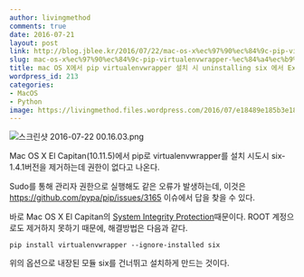 ```yaml
---
author: livingmethod
comments: true
date: 2016-07-21
layout: post
link: http://blog.jblee.kr/2016/07/22/mac-os-x%ec%97%90%ec%84%9c-pip-virtualenvwrapper-%ec%84%a4%ec%b9%98-%ec%8b%9c-uninstalling-six-%ec%97%90%ec%84%9c-exception-%eb%b0%9c%ec%83%9d-%ec%8b%9c/
slug: mac-os-x%ec%97%90%ec%84%9c-pip-virtualenvwrapper-%ec%84%a4%ec%b9%98-%ec%8b%9c-uninstalling-six-%ec%97%90%ec%84%9c-exception-%eb%b0%9c%ec%83%9d-%ec%8b%9c
title: mac OS X에서 pip virtualenvwrapper 설치 시 uninstalling six 에서 Exception 발생 시
wordpress_id: 213
categories:
- MacOS
- Python
image: https://livingmethod.files.wordpress.com/2016/07/e18489e185b3e1848fe185b3e18485e185b5e186abe18489e185a3e186ba-2016-07-22-00-16-03.png
---
```


![스크린샷 2016-07-22 00.16.03.png](https://livingmethod.files.wordpress.com/2016/07/e18489e185b3e1848fe185b3e18485e185b5e186abe18489e185a3e186ba-2016-07-22-00-16-03.png)

Mac OS X El Capitan(10.11.5)에서 pip로 virtualenvwrapper를 설치 시도시 six-1.4.1버전을 제거하는데 권한이 없다고 나온다.

Sudo를 통해 관리자 권한으로 실행해도 같은 오류가 발생하는데, 이것은
https://github.com/pypa/pip/issues/3165
이슈에서 답을 찾을 수 있다.

바로 Mac OS X El Capitan의 [System Integrity Protection](https://en.wikipedia.org/wiki/System_Integrity_Protection)때문이다. ROOT 계정으로도 제거하지 못하기 때문에, 해결방법은 다음과 같다.

    
    pip install virtualenvwrapper --ignore-installed six


위의 옵션으로 내장된 모듈 six를 건너뛰고 설치하게 만드는 것이다.
